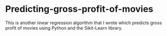 # Predicting-gross-profit-of-movies
This is another iinear regression algorithm that I wrote which predicts gross profit of movies using Python and the Sikit-Learn library.
